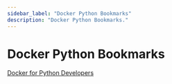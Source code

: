 ```yaml
---
sidebar_label: "Docker Python Bookmarks"
description: "Docker Python Bookmarks."
---
```


# Docker Python Bookmarks

[Docker for Python Developers](https://mherman.org/presentations/dockercon-2018/#14)
